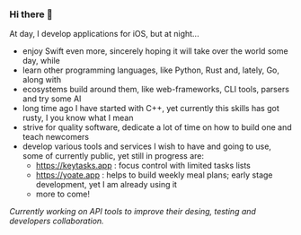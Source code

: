 ### Hi there 👋

At day, I develop applications for iOS, but at night...

- enjoy Swift even more, sincerely hoping it will take over the world some day, while
- learn other programming languages, like Python, Rust and, lately, Go, along with
- ecosystems build around them, like web-frameworks, CLI tools, parsers and try some AI
- long time ago I have started with C++, yet currently this skills has got rusty, I you know what I mean
- strive for quality software, dedicate a lot of time on how to build one and teach newcomers
- develop various tools and services I wish to have and going to use, some of currently public, yet still in progress are:
  - https://keytasks.app : focus control with limited tasks lists
  - https://yoate.app : helps to build weekly meal plans; early stage development, yet I am already using it
  - more to come!
 
*Currently working on API tools to improve their desing, testing and developers collaboration.*
